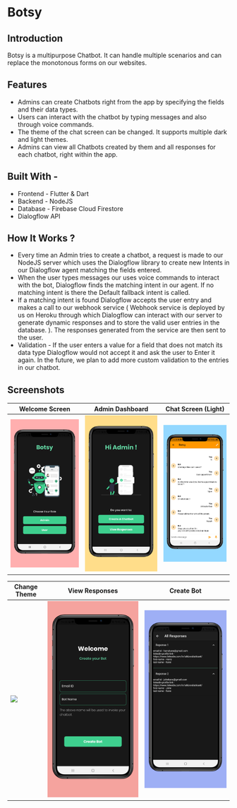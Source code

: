 # Botsy
## Introduction
Botsy is a multipurpose Chatbot. It can handle multiple scenarios and can replace the monotonous forms on our websites.

## Features
- Admins can create Chatbots right from the app by specifying the fields and their data types.
- Users can interact with the chatbot by typing messages and also through voice commands.
- The theme of the chat screen can be changed. It supports multiple dark and light themes.
- Admins can view all Chatbots created by them and all responses for each chatbot, right within the app.

## Built With -
- Frontend - Flutter & Dart
- Backend - NodeJS
- Database - Firebase Cloud Firestore
- Dialogflow API

## How It Works ?
- Every time an Admin tries to create a chatbot, a request is made to our NodeJS server which uses the Dialogflow library to create new Intents in our Dialogflow agent matching the fields entered.
- When the user types messages our uses voice commands to interact with the bot, Dialogflow finds the matching intent in our agent. If no matching intent is there the Default fallback intent is called.
- If a matching intent is found Dialogflow accepts the user entry and makes a call to our webhook service ( Webhook service is deployed by us on Heroku through which Dialogflow can interact with our server to generate dynamic responses and to store the valid user entries in the database. ). The responses generated from the service are then sent to the user.
- Validation - If the user enters a value for a field that does not match its data type Dialogflow would not accept it and ask the user to Enter it again. In the future, we plan to add more custom validation to the entries in our chatbot.

## Screenshots

| Welcome Screen    | Admin Dashboard   | Chat Screen (Light)    |
|-------------------|-----------------|------------------------|
| ![](https://github.com/ahluwaliatikant/botsy_app/blob/voice/assets/screenshots/welcome.png) | ![](https://github.com/ahluwaliatikant/botsy_app/blob/voice/assets/screenshots/admin.png) | ![](https://github.com/ahluwaliatikant/botsy_app/blob/voice/assets/screenshots/chatOrange.png) |

| Change Theme   | View Responses        | Create Bot        |
|----------------------------------|-----------------|-----------------|
| ![](https://github.com/ahluwaliatikant/botsy_app/blob/voice/assets/screenshots/changeThemeGif.gif) | ![](https://github.com/ahluwaliatikant/botsy_app/blob/voice/assets/screenshots/createBot.png) | ![](https://github.com/ahluwaliatikant/botsy_app/blob/voice/assets/screenshots/viewResponses.png) |
